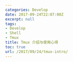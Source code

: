 ```yaml
---
categories: Develop
date: 2017-09-24T22:07:00Z
excerpt: null
tags:
- Develop
- Shell
- Tmux
title: Tmux 介绍与使用心得
toc: true
url: /2017/09/24/tmux-intro/
---
```

